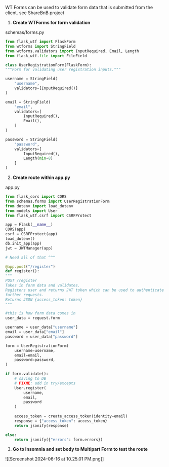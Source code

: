 WT Forms can be used to validate form data that is submitted from the client. 
	see ShareBnB project 

1. **Create WTForms for form validation** 

schemas/forms.py
```python
from flask_wtf import FlaskForm
from wtforms import StringField
from wtforms.validators import InputRequired, Email, Length
from flask_wtf.file import FileField

class UserRegistrationForm(FlaskForm):
"""Form for validating user registration inputs."""

username = StringField(
	"username",
	validators=[InputRequired()]
)

email = StringField(
	"email",
	validators=[
		InputRequired(),
		Email(),
	]
)

password = StringField(
	"password",
	validators=[
		InputRequired(),
		Length(min=8)
	]
)
```


2. **Create route within app.py** 

app.py
```python
from flask_cors import CORS
from schemas.forms import UserRegistrationForm
from dotenv import load_dotenv
from models import User
from flask_wtf.csrf import CSRFProtect

app = Flask(__name__)
CORS(app)
csrf = CSRFProtect(app)
load_dotenv()
db.init_app(app)
jwt = JWTManager(app)

# Need all of that ^^^ 

@app.post("/register")
def register():
"""
POST /register
Takes in form data and validates.
Registers user and returns JWT token which can be used to authenticate
further requests.
Returns JSON {access_token: token}
"""

#this is how form data comes in 
user_data = request.form 

username = user_data["username"]
email = user_data["email"]
password = user_data["password"]

form = UserRegistrationForm(
	username=username,
	email=email,
	password=password,
)

if form.validate():
	# saving to DB 
	# FIXME: add in try/excepts
	User.register(
		username,
		email,
		password
	)
	
	access_token = create_access_token(identity=email)
	response = {"access_token": access_token}
	return jsonify(response)

else:
	return jsonify({"errors": form.errors})

```


3. **Go to Insomnia and set body to Multipart Form to test the route** 

![[Screenshot 2024-06-16 at 10.25.01 PM.png]]